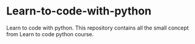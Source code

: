# Learn-to-code-with-python
Learn to code with python. This repository contains all the small concept from Learn to code python course.
